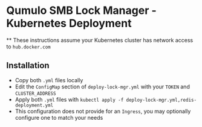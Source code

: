 # Qumulo SMB Lock Manager - Kubernetes Deployment

** These instructions assume your Kubernetes cluster has network access to `hub.docker.com`

## Installation

- Copy both `.yml` files locally
- Edit the `ConfigMap` section of  `deploy-lock-mgr.yml` with your `TOKEN` and `CLUSTER_ADDRESS`
- Apply both `.yml` files with `kubectl apply -f deploy-lock-mgr.yml,redis-deployment.yml`
- This configuration does not provide for an `Ingress`, you may optionally configure one to match your needs